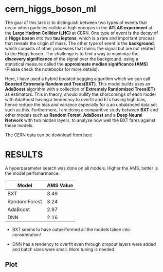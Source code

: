 # cern_higgs_boson_ml

The goal of this task is to distinguish between two types of events that occur when particles collide at high energies in the **ATLAS experiment** at the **Large Hadron Collider (LHC)** at CERN. One type of event is the decay of a **Higgs boson** into two **tau leptons**, which is a rare and important process that reveals the origin of mass.  The other type of event is the **background**, which consists of other processes that mimic the signal but are not related to the Higgs boson. The challenge is to find a way to maximize the **discovery significance** of the signal over the background, using a statistical measure called the **approximate median significance (AMS)**(Please check the notebooks for more details).

Here, I have used a hybrid boosted bagging algorithm which we can call **Boosted Extremely Randomized Trees(BXT)**. This model builds uses an **AdaBoost** algorithm with a collection of **Extremely Randomized Trees(ET)** as estimators. This in theory, should nullify the shorcomings of each model with AdaBoost having a tendecncy to overfit and ETs having high bias, hence reduce the bias and variance especially for a an unbalanced data set such as this. Furthermore, I am doing a comparitive study between **BXT** and other models such as **Random Forest**, **AdaBoost** and a **Deep Neural Network** with two hidden layers, to analyse how well the BXT fares against these models.

The CERN data can be download from [here](http://opendata.cern.ch/record/328)

# RESULTS

A hyperparameter search was done on all models. Higher the AMS, better is the model perfomarmance.

| Model       | AMS Value  |
| ----------- | ----------- |
| BXT         | 3.49        |
| Random Forest   | 3.24       |
| AdaBoost        | 2.97      |
| DNN             | 2.16      |

- BXT seems to have outperformed all the models taken into consideration!

- DNN has a tendency to overfit even through dropout layers were added and batch sizes were small. More tuning is needed
## Plot

[](https://github.com/pmephin/cern_higgs_boson_ml/assets/134229875/2b5dc64e-1d91-4d88-bfd4-7ae9ef80fdcf)
